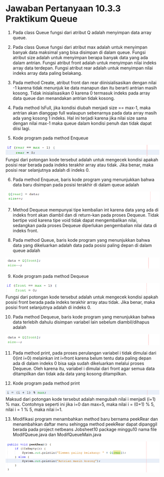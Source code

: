 # Jawaban Pertanyaan 10.3.3 Praktikum Queue

1. Pada class Queue fungsi dari atribut Q adalah menyimpan data array queue.

2. Pada class Queue fungsi dari atribut max adalah untuk menyimpan banyak data maksimal yang bisa disimpan di dalam queue. Fungsi atribut size adalah untuk menyimpan berapa banyak data yang ada dalam antrian. Fungsi atribut front adalah untuk menyimpan nilai indeks array data terdepan. Fungsi atribut rear adalah untuk menyimpan nilai indeks array data paling belakang.

3. Pada method Create, atribut front dan rear diinisialisasikan dengan nilai -1 karena tidak menunjuk ke data manapun dan itu berarti antrian masih kosong. Tidak inisialisasikan 0 karena 0 termasuk indeks pada array data queue dan menandakan antrian tidak kosong.

4. Pada method IsFull, jika kondisi diubah menjadi size == max-1, maka antrian akan dianggap full walaupun sebenarnya pada data array masih ada yang kosong 1 indeks. Hal ini terjadi karena jika nilai size sama dengan nilai max-1 maka queue dalam kondisi penuh dan tidak dapat diisi lagi.

5. Kode program pada method Enqueue
<img src = 'Enqueue.png'>
Fungsi dari potongan kode tersebut adalah untuk mengecek kondisi apakah posisi rear berada pada indeks terakhir array atau tidak. Jika benar, maka posisi rear selanjutnya adalah di indeks 0.

6. Pada method Enqueue, baris kode program yang menunjukkan bahwa data baru disimpan pada posisi terakhir di dalam queue adalah
<img src = EnqueueMasuk.png>

7. Method Dequeue mempunyai tipe kembalian int karena data yang ada di indeks front akan diambil dan di return-kan pada proses Dequeue. Tidak bertipe void karena tipe void tidak dapat mengembalikan nilai, sedangkan pada proses Dequeue diperlukan pengembalian nilai data di indeks front.

8. Pada method Queue, baris kode program yang menunjukkan bahwa data yang dikeluarkan adalah data pada posisi paling depan di dalam queue adalah
<img src = 'DequeueKeluar.png'>

9. Kode program pada method Dequeue
<img src = 'DequeueKondisi.png'>
Fungsi dari potongan kode tersebut adalah untuk mengecek kondisi apakah posisi front berada pada indeks terakhir array atau tidak. Jika benar, maka posisi front selanjutnya adalah di indeks 0.

10. Pada method Dequeue, baris kode program yang menunjukkan bahwa data terlebih dahulu disimpan variabel lain sebelum diambil/dihapus adalah
<img src = 'DequeueKeluar.png'>

11. Pada method print, pada proses perulangan variabel i tidak dimulai dari 0(int i=0) melainkan int i=front karena belum tentu data paling depan ada di dalam indeks 0 bisa saja sudah dikeluarkan melalui proses Dequeue. Oleh karena itu, variabel i dimulai dari front agar semua data ditampilkan dan tidak ada data yang kosong ditampilkan.

12. Kode program pada method print
<img src = print.png>
Maksud dari potongan kode tersebut adalah mengubah nilai i menjadi (i+1) % max. Contohnya seperti ini jika i=0 dan max=5, maka nilai i = (0+1) % 5, nilai i = 1 % 5, maka nilai i=1.

13. Modifikasi program menambahkan method baru bernama peekRear dan menambahkan daftar menu sehingga method peekRear dapat dipanggil berada pada project netbeans Jobsheet10 package minggu10 nama file ModifQueue.java dan ModifQueueMain.java
<img src = 'peekRear.png'>
